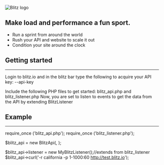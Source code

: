 ![Blitz logo](https://a248.e.akamai.net/camo.github.com/876df0c07bae85f7a2d805c9264742857159deff/687474703a2f2f626c69747a2e696f2f696d616765732f6c6f676f322e706e67)
## Make load and performance a fun sport. ##
* Run a sprint from around the world
* Rush your API and website to scale it out
* Condition your site around the clock


## Getting started ##
*****

Login to blitz.io and in the blitz bar type the following to acquire your API key:
    --api-key

Include the following PHP files to get started: blitz_api.php and blitz_listener.php
Now, you are set to listen to events to get the data from the API by extending BlitzListener


## Example ##
*****

require_once ('blitz_api.php');
require_once ('blitz_listener.php');


$blitz_api = new BlitzApi(<username>, <api key>);

$blitz_api->listener = new MyBlitzListener();//extends from blitz_listener
$blitz_api->curl('-r california -p 1-1000:60 http://test.blitz.io');